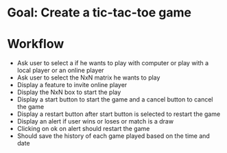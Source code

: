 # Goal: Create a tic-tac-toe game
# Workflow
* Ask user to select a if he wants to play with computer or play with a local player or an online player
* Ask user to select the NxN matrix he wants to play
* Display a feature to invite online player
* Display the NxN box to start the play
* Display a start button to start the game and a cancel button to cancel the game
* Display a restart button after start button is selected to restart the game
* Display an alert if user wins or loses or match is a draw
* Clicking on ok on alert should restart the game
* Should save the history of each game played based on the time and date
